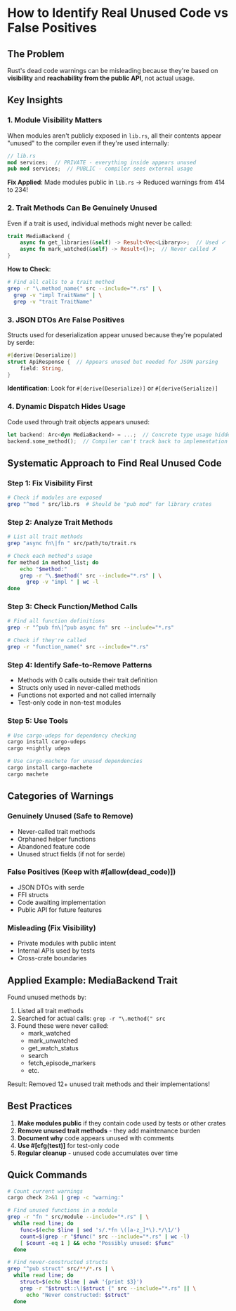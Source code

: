 # How to Identify Real Unused Code vs False Positives

## The Problem
Rust's dead code warnings can be misleading because they're based on **visibility** and **reachability from the public API**, not actual usage.

## Key Insights

### 1. Module Visibility Matters
When modules aren't publicly exposed in `lib.rs`, all their contents appear "unused" to the compiler even if they're used internally:

```rust
// lib.rs
mod services;  // PRIVATE - everything inside appears unused
pub mod services;  // PUBLIC - compiler sees external usage
```

**Fix Applied**: Made modules public in `lib.rs` → Reduced warnings from 414 to 234!

### 2. Trait Methods Can Be Genuinely Unused
Even if a trait is used, individual methods might never be called:

```rust
trait MediaBackend {
    async fn get_libraries(&self) -> Result<Vec<Library>>;  // Used ✓
    async fn mark_watched(&self) -> Result<()>;  // Never called ✗
}
```

**How to Check**:
```bash
# Find all calls to a trait method
grep -r "\.method_name(" src --include="*.rs" | \
  grep -v "impl TraitName" | \
  grep -v "trait TraitName"
```

### 3. JSON DTOs Are False Positives
Structs used for deserialization appear unused because they're populated by serde:

```rust
#[derive(Deserialize)]
struct ApiResponse {  // Appears unused but needed for JSON parsing
    field: String,
}
```

**Identification**: Look for `#[derive(Deserialize)]` or `#[derive(Serialize)]`

### 4. Dynamic Dispatch Hides Usage
Code used through trait objects appears unused:

```rust
let backend: Arc<dyn MediaBackend> = ...;  // Concrete type usage hidden
backend.some_method();  // Compiler can't track back to implementation
```

## Systematic Approach to Find Real Unused Code

### Step 1: Fix Visibility First
```bash
# Check if modules are exposed
grep "^mod " src/lib.rs  # Should be "pub mod" for library crates
```

### Step 2: Analyze Trait Methods
```bash
# List all trait methods
grep "async fn\|fn " src/path/to/trait.rs

# Check each method's usage
for method in method_list; do
    echo "$method:"
    grep -r "\.$method(" src --include="*.rs" | \
      grep -v "impl " | wc -l
done
```

### Step 3: Check Function/Method Calls
```bash
# Find all function definitions
grep -r "^pub fn\|^pub async fn" src --include="*.rs"

# Check if they're called
grep -r "function_name(" src --include="*.rs"
```

### Step 4: Identify Safe-to-Remove Patterns
- Methods with 0 calls outside their trait definition
- Structs only used in never-called methods
- Functions not exported and not called internally
- Test-only code in non-test modules

### Step 5: Use Tools
```bash
# Use cargo-udeps for dependency checking
cargo install cargo-udeps
cargo +nightly udeps

# Use cargo-machete for unused dependencies
cargo install cargo-machete
cargo machete
```

## Categories of Warnings

### Genuinely Unused (Safe to Remove)
- Never-called trait methods
- Orphaned helper functions
- Abandoned feature code
- Unused struct fields (if not for serde)

### False Positives (Keep with #[allow(dead_code)])
- JSON DTOs with serde
- FFI structs
- Code awaiting implementation
- Public API for future features

### Misleading (Fix Visibility)
- Private modules with public intent
- Internal APIs used by tests
- Cross-crate boundaries

## Applied Example: MediaBackend Trait

Found unused methods by:
1. Listed all trait methods
2. Searched for actual calls: `grep -r "\.method(" src`
3. Found these were never called:
   - mark_watched
   - mark_unwatched
   - get_watch_status
   - search
   - fetch_episode_markers
   - etc.

Result: Removed 12+ unused trait methods and their implementations!

## Best Practices

1. **Make modules public** if they contain code used by tests or other crates
2. **Remove unused trait methods** - they add maintenance burden
3. **Document why** code appears unused with comments
4. **Use #[cfg(test)]** for test-only code
5. **Regular cleanup** - unused code accumulates over time

## Quick Commands

```bash
# Count current warnings
cargo check 2>&1 | grep -c "warning:"

# Find unused functions in a module
grep -r "fn " src/module --include="*.rs" | \
  while read line; do
    func=$(echo $line | sed 's/.*fn \([a-z_]*\).*/\1/')
    count=$(grep -r "$func(" src --include="*.rs" | wc -l)
    [ $count -eq 1 ] && echo "Possibly unused: $func"
  done

# Find never-constructed structs
grep "^pub struct" src/**/*.rs | \
  while read line; do
    struct=$(echo $line | awk '{print $3}')
    grep -r "$struct::\|$struct {" src --include="*.rs" || \
      echo "Never constructed: $struct"
  done
```
